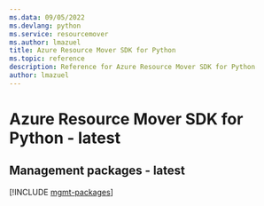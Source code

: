 ```yaml
---
ms.data: 09/05/2022
ms.devlang: python
ms.service: resourcemover
ms.author: lmazuel
title: Azure Resource Mover SDK for Python
ms.topic: reference
description: Reference for Azure Resource Mover SDK for Python
author: lmazuel
---
```

# Azure Resource Mover SDK for Python - latest

## Management packages - latest
[!INCLUDE [mgmt-packages](resource-mover-mgmt-index.md)]